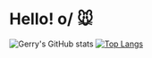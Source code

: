 # Hello! o/ 🐭
  ![Gerry's GitHub stats](https://github-readme-stats.vercel.app/api?username=Hiratsuna&show_icons=true&theme=highcontrast) 
  [![Top Langs](https://github-readme-stats.vercel.app/api/top-langs/?username=Hiratsunalayout=donut)](https://github.com/anuraghazra/github-readme-stats)

